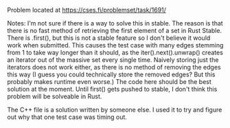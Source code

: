 Problem located at https://cses.fi/problemset/task/1691/

Notes:
I'm not sure if there is a way to solve this in stable.
The reason is that there is no fast method of retrieving the first element of a set in Rust Stable. There is .first(), but this is not a stable feature so I don't believe it would work when submitted.
This causes the test case with many edges stemming from 1 to take way longer than it should, as the iter().next().unwrap() creates an iterator out of the massive set every single time.
Naively storing just the iterators does not work either, as there is no method of removing the edges this way (I guess you could technically store the removed edges? But this probably makes runtime even worse.)
The code here should be the best solution at the moment. Until first() gets pushed to stable, I don't think this problem will be solveable in Rust.

The C++ file is a solution written by someone else. I used it to try and figure out why that one test case was timing out.